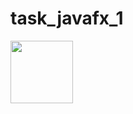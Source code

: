 # task_javafx_1

<img src="https://1drv.ms/u/s!AnRsVgmVr7ikmW3szIqeo8CNhJ3P" width="100" height="100" />

